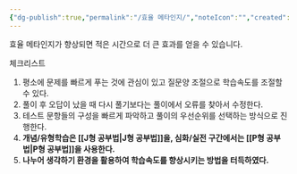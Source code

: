 ```yaml
---
{"dg-publish":true,"permalink":"/효율 메타인지/","noteIcon":"","created":"","updated":""}
---
```




효율 메타인지가 향상되면 적은 시간으로 더 큰 효과를 얻을 수 있습니다.

체크리스트

1. 평소에 문제를 빠르게 푸는 것에 관심이 있고 질문양 조절으로 학습속도를 조절할 수 있다.
2. 풀이 후 오답이 났을 때 다시 풀기보다는 풀이에서 오류를 찾아서 수정한다.
3. 테스트 문항들의 구성을 빠르게 파악하고 풀이의 우선순위를 선택하는 방식으로 진행한다.
4. **개념/유형학습은 [[J형 공부법\|J형 공부법]]을, 심화/실전 구간에서는 [[P형 공부법\|P형 공부법]]을 사용한다.**
5. **나누어 생각하기 환경을 활용하여 학습속도를 향상시키는 방법을 터득하였다.**



